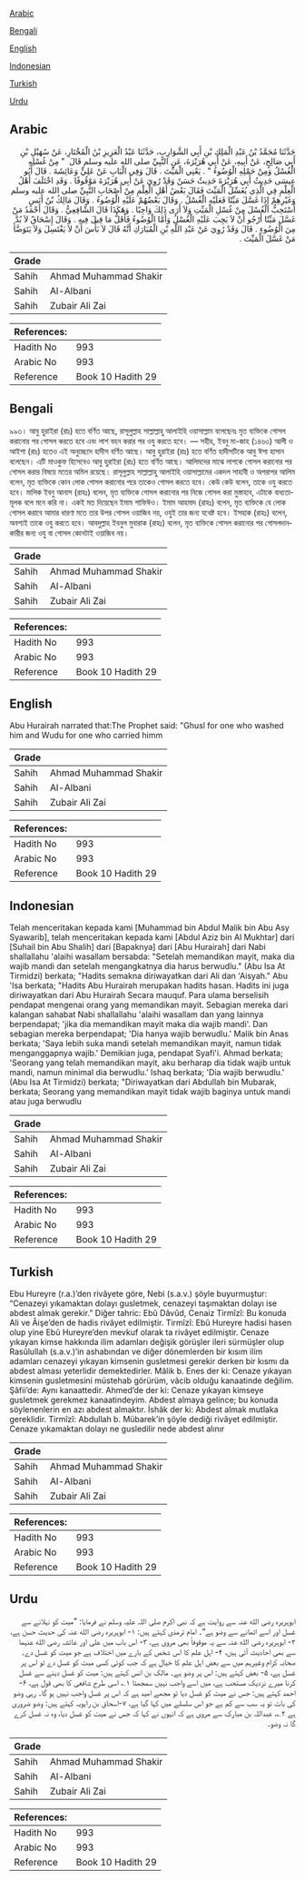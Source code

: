 [Arabic](#arabic)

[Bengali](#bengali)

[English](#english)

[Indonesian](#indonesian)

[Turkish](#turkish)

[Urdu](#urdu)

## Arabic


<div dir="rtl" lang="ar" style={{fontSize:'larger',backgroundColor:'#f8f9fa',padding:20}}>
حَدَّثَنَا مُحَمَّدُ بْنُ عَبْدِ الْمَلِكِ بْنِ أَبِي الشَّوَارِبِ، حَدَّثَنَا عَبْدُ الْعَزِيزِ بْنُ الْمُخْتَارِ، عَنْ سُهَيْلِ بْنِ أَبِي صَالِحٍ، عَنْ أَبِيهِ، عَنْ أَبِي هُرَيْرَةَ، عَنِ النَّبِيِّ صلى الله عليه وسلم قَالَ ‏ "‏ مِنْ غُسْلِهِ الْغُسْلُ وَمِنْ حَمْلِهِ الْوُضُوءُ ‏"‏ ‏.‏ يَعْنِي الْمَيِّتَ ‏.‏ قَالَ وَفِي الْبَابِ عَنْ عَلِيٍّ وَعَائِشَةَ ‏.‏ قَالَ أَبُو عِيسَى حَدِيثُ أَبِي هُرَيْرَةَ حَدِيثٌ حَسَنٌ وَقَدْ رُوِيَ عَنْ أَبِي هُرَيْرَةَ مَوْقُوفًا ‏.‏ وَقَدِ اخْتَلَفَ أَهْلُ الْعِلْمِ فِي الَّذِي يُغَسِّلُ الْمَيِّتَ فَقَالَ بَعْضُ أَهْلِ الْعِلْمِ مِنْ أَصْحَابِ النَّبِيِّ صلى الله عليه وسلم وَغَيْرِهِمْ إِذَا غَسَّلَ مَيِّتًا فَعَلَيْهِ الْغُسْلُ ‏.‏ وَقَالَ بَعْضُهُمْ عَلَيْهِ الْوُضُوءُ ‏.‏ وَقَالَ مَالِكُ بْنُ أَنَسٍ أَسْتَحِبُّ الْغُسْلَ مِنْ غُسْلِ الْمَيِّتِ وَلاَ أَرَى ذَلِكَ وَاجِبًا ‏.‏ وَهَكَذَا قَالَ الشَّافِعِيُّ ‏.‏ وَقَالَ أَحْمَدُ مَنْ غَسَّلَ مَيِّتًا أَرْجُو أَنْ لاَ يَجِبَ عَلَيْهِ الْغُسْلُ وَأَمَّا الْوُضُوءُ فَأَقَلُّ مَا قِيلَ فِيهِ ‏.‏ وَقَالَ إِسْحَاقُ لاَ بُدَّ مِنَ الْوُضُوءِ ‏.‏ قَالَ وَقَدْ رُوِيَ عَنْ عَبْدِ اللَّهِ بْنِ الْمُبَارَكِ أَنَّهُ قَالَ لاَ بَأْسَ أَنْ لاَ يَغْتَسِلَ وَلاَ يَتَوَضَّأَ مَنْ غَسَّلَ الْمَيِّتَ ‏.‏
</div>
<div style={{backgroundColor:'#f8f9fa',padding:20, marginBottom: 10}}><table> <thead> <tr> <th>Grade</th> <th></th> </tr> </thead> <tbody> <tr><td>Sahih</td><td>Ahmad Muhammad Shakir</td></tr><tr><td>Sahih</td><td>Al-Albani</td></tr><tr><td>Sahih</td><td>Zubair Ali Zai</td></tr></tbody></table><table> <thead> <tr> <th>References:</th> <th></th> </tr> </thead> <tbody><tr><td>Hadith No</td><td>993</td></tr><tr><td>Arabic No</td><td>993</td></tr><tr><td>Reference</td><td>Book 10 Hadith 29</td></tr></tbody></table></div>

## Bengali


<div dir="ltr" lang="bn" style={{fontSize:'larger',backgroundColor:'#f8f9fa',padding:20}}>
৯৯৩। আবু হুরাইরা (রাঃ) হতে বর্ণিত আছে, রাসূলুল্লাহ সাল্লাল্লাহু আলাইহি ওয়াসাল্লাম বলেছেনঃ মৃত ব্যক্তিকে গোসল করানোর পর গোসল করতে হবে এবং লাশ বহন করার পর ওযু করতে হবে। — সহীহ, ইবনু মা-জাহ (১৪৬৩) আলী ও আইশা (রাঃ) হতেও এই অনুচ্ছেদে হাদীস বর্ণিত আছে। আবু হুরাইরা (রাঃ) হতে বর্ণিত হাদীসটিকে আবু ঈসা হাসান বলেছেন। এটি মাওকুফ হিসেবেও আবু হুরাইরা (রাঃ) হতে বর্ণিত আছে। আলিমদের মাঝে লাশকে গোসল করানোর পর গোসল করার বিষয়ে মতের অমিল রয়েছে। রাসূলুল্লাহ সাল্লাল্লাহু আলাইহি ওয়াসাল্লামের একদল সাহাবী ও অপরাপর আলিম বলেন, মৃত ব্যক্তিকে কোন লোক গোসল করানোর পরে তাকেও গোসল করতে হবে। কেউ কেউ বলেন, তাকে ওযু করতে হবে। মালিক ইবনু আনাস (রাহঃ) বলেন, মৃত ব্যক্তিকে গোসল করানোর পর নিজে গোসল করা মুস্তাহাব, এটাকে বাধ্যতামূলক বলে মনে করি না। একই মত দিয়েছেন ইমাম শাফিঈও। ইমাম আহমাদ (রাহঃ) বলেন, মৃত ব্যক্তিকে যে লোক গোসল করাবে আমার ধারণা মতে তার উপর গোসল ওয়াজিব নয়, ওযুই তার জন্য যথেষ্ট হবে। ইসহাক (রাহঃ) বলেন, অবশ্যই তাকে ওযু করতে হবে। আবদুল্লাহ ইবনুল মুবারাক (রাহঃ) বলেন, মৃত ব্যক্তিকে গোসল করানোর পর গোসলদানকারীর জন্য ওযু বা গোসল কোনটাই ওয়াজিব নয়।
</div>
<div style={{backgroundColor:'#f8f9fa',padding:20, marginBottom: 10}}><table> <thead> <tr> <th>Grade</th> <th></th> </tr> </thead> <tbody> <tr><td>Sahih</td><td>Ahmad Muhammad Shakir</td></tr><tr><td>Sahih</td><td>Al-Albani</td></tr><tr><td>Sahih</td><td>Zubair Ali Zai</td></tr></tbody></table><table> <thead> <tr> <th>References:</th> <th></th> </tr> </thead> <tbody><tr><td>Hadith No</td><td>993</td></tr><tr><td>Arabic No</td><td>993</td></tr><tr><td>Reference</td><td>Book 10 Hadith 29</td></tr></tbody></table></div>

## English


<div dir="ltr" lang="en" style={{fontSize:'larger',backgroundColor:'#f8f9fa',padding:20}}>
Abu Hurairah narrated that:The Prophet said: "Ghusl for one who washed him and Wudu for one who carried himm
</div>
<div style={{backgroundColor:'#f8f9fa',padding:20, marginBottom: 10}}><table> <thead> <tr> <th>Grade</th> <th></th> </tr> </thead> <tbody> <tr><td>Sahih</td><td>Ahmad Muhammad Shakir</td></tr><tr><td>Sahih</td><td>Al-Albani</td></tr><tr><td>Sahih</td><td>Zubair Ali Zai</td></tr></tbody></table><table> <thead> <tr> <th>References:</th> <th></th> </tr> </thead> <tbody><tr><td>Hadith No</td><td>993</td></tr><tr><td>Arabic No</td><td>993</td></tr><tr><td>Reference</td><td>Book 10 Hadith 29</td></tr></tbody></table></div>

## Indonesian


<div dir="ltr" lang="id" style={{fontSize:'larger',backgroundColor:'#f8f9fa',padding:20}}>
Telah menceritakan kepada kami [Muhammad bin Abdul Malik bin Abu Asy Syawarib], telah menceritakan kepada kami [Abdul Aziz bin Al Mukhtar] dari [Suhail bin Abu Shalih] dari [Bapaknya] dari [Abu Hurairah] dari Nabi shallallahu 'alaihi wasallam bersabda: "Setelah memandikan mayit, maka dia wajib mandi dan setelah mengangkatnya dia harus berwudlu." (Abu Isa At Tirmidzi) berkata; "Hadits semakna diriwayatkan dari Ali dan 'Aisyah." Abu 'Isa berkata; "Hadits Abu Hurairah merupakan hadits hasan. Hadits ini juga diriwayatkan dari Abu Hurairah Secara mauquf. Para ulama berselisih pendapat mengenai orang yang memandikan mayit. Sebagian mereka dari kalangan sahabat Nabi shallallahu 'alaihi wasallam dan yang lainnya berpendapat; 'jika dia memandikan mayit maka dia wajib mandi'. Dan sebagian mereka berpendapat; 'Dia hanya wajib berwudlu.' Malik bin Anas berkata; 'Saya lebih suka mandi setelah memandikan mayit, namun tidak menganggapnya wajib.' Demikian juga, pendapat Syafi'i. Ahmad berkata; 'Seorang yang telah memandikan mayit, aku berharap dia tidak wajib untuk mandi, namun minimal dia berwudlu.' Ishaq berkata; 'Dia wajib berwudlu.' (Abu Isa At Tirmidzi) berkata; "Diriwayatkan dari Abdullah bin Mubarak, berkata; Seorang yang memandikan mayit tidak wajib baginya untuk mandi atau juga berwudlu
</div>
<div style={{backgroundColor:'#f8f9fa',padding:20, marginBottom: 10}}><table> <thead> <tr> <th>Grade</th> <th></th> </tr> </thead> <tbody> <tr><td>Sahih</td><td>Ahmad Muhammad Shakir</td></tr><tr><td>Sahih</td><td>Al-Albani</td></tr><tr><td>Sahih</td><td>Zubair Ali Zai</td></tr></tbody></table><table> <thead> <tr> <th>References:</th> <th></th> </tr> </thead> <tbody><tr><td>Hadith No</td><td>993</td></tr><tr><td>Arabic No</td><td>993</td></tr><tr><td>Reference</td><td>Book 10 Hadith 29</td></tr></tbody></table></div>

## Turkish


<div dir="ltr" lang="tr" style={{fontSize:'larger',backgroundColor:'#f8f9fa',padding:20}}>
Ebu Hureyre (r.a.)’den rivâyete göre, Nebi (s.a.v.) şöyle buyurmuştur: “Cenazeyi yıkamaktan dolayı gusletmek, cenazeyi taşımaktan dolayı ise abdest almak gerekir.” Diğer tahric: Ebû Dâvûd, Cenaiz Tirmîzî: Bu konuda Ali ve Âişe’den de hadis rivâyet edilmiştir. Tirmîzî: Ebû Hureyre hadisi hasen olup yine Ebû Hureyre’den mevkuf olarak ta rivâyet edilmiştir. Cenaze yıkayan kimse hakkında ilim adamları değişik görüşler ileri sürmüşler olup Rasûlullah (s.a.v.)’in ashabından ve diğer dönemlerden bir kısım ilim adamları cenazeyi yıkayan kimsenin gusletmesi gerekir derken bir kısmı da abdest alması yeterlidir demektedirler. Mâlik b. Enes der ki: Cenaze yıkayan kimsenin gusletmesini müstehab görürüm, vâcib olduğu kanaatinde değilim. Şâfii’de: Aynı kanaattedir. Ahmed’de der ki: Cenaze yıkayan kimseye gusletmek gerekmez kanaatindeyim. Abdest almaya gelince; bu konuda söylenenlerin en azı abdest almaktır. İshâk der ki: Abdest almak mutlaka gereklidir. Tirmîzî: Abdullah b. Mübarek’in şöyle dediği rivâyet edilmiştir. Cenaze yıkamaktan dolayı ne gusledilir nede abdest alınır
</div>
<div style={{backgroundColor:'#f8f9fa',padding:20, marginBottom: 10}}><table> <thead> <tr> <th>Grade</th> <th></th> </tr> </thead> <tbody> <tr><td>Sahih</td><td>Ahmad Muhammad Shakir</td></tr><tr><td>Sahih</td><td>Al-Albani</td></tr><tr><td>Sahih</td><td>Zubair Ali Zai</td></tr></tbody></table><table> <thead> <tr> <th>References:</th> <th></th> </tr> </thead> <tbody><tr><td>Hadith No</td><td>993</td></tr><tr><td>Arabic No</td><td>993</td></tr><tr><td>Reference</td><td>Book 10 Hadith 29</td></tr></tbody></table></div>

## Urdu


<div dir="rtl" lang="ur" style={{fontSize:'larger',backgroundColor:'#f8f9fa',padding:20}}>
ابوہریرہ رضی الله عنہ سے روایت ہے کہ نبی اکرم صلی اللہ علیہ وسلم نے فرمایا: ”میت کو نہلانے سے غسل اور اسے اٹھانے سے وضو ہے“۔ امام ترمذی کہتے ہیں: ۱- ابوہریرہ رضی الله عنہ کی حدیث حسن ہے، ۲- ابوہریرہ رضی الله عنہ سے یہ موقوفاً بھی مروی ہے، ۳- اس باب میں علی اور عائشہ رضی الله عنہما سے بھی احادیث آئی ہیں، ۴- اہل علم کا اس شخص کے بارے میں اختلاف ہے جو میت کو غسل دے۔ صحابہ کرام وغیرہم میں سے بعض اہل علم کا خیال ہے کہ جب کوئی کسی میت کو غسل دے تو اس پر غسل ہے، ۵- بعض کہتے ہیں: اس پر وضو ہے۔ مالک بن انس کہتے ہیں: میت کو غسل دینے سے غسل کرنا میرے نزدیک مستحب ہے، میں اسے واجب نہیں سمجھتا ۱؎ اسی طرح شافعی کا بھی قول ہے، ۶- احمد کہتے ہیں: جس نے میت کو غسل دیا تو مجھے امید ہے کہ اس پر غسل واجب نہیں ہو گا۔ رہی وضو کی بات تو یہ سب سے کم ہے جو اس سلسلے میں کہا گیا ہے، ۷-اسحاق بن راہویہ کہتے ہیں: وضو ضروری ہے ۲؎، عبداللہ بن مبارک سے مروی ہے کہ انہوں نے کہا کہ جس نے میت کو غسل دیا، وہ نہ غسل کرے گا نہ وضو۔
</div>
<div style={{backgroundColor:'#f8f9fa',padding:20, marginBottom: 10}}><table> <thead> <tr> <th>Grade</th> <th></th> </tr> </thead> <tbody> <tr><td>Sahih</td><td>Ahmad Muhammad Shakir</td></tr><tr><td>Sahih</td><td>Al-Albani</td></tr><tr><td>Sahih</td><td>Zubair Ali Zai</td></tr></tbody></table><table> <thead> <tr> <th>References:</th> <th></th> </tr> </thead> <tbody><tr><td>Hadith No</td><td>993</td></tr><tr><td>Arabic No</td><td>993</td></tr><tr><td>Reference</td><td>Book 10 Hadith 29</td></tr></tbody></table></div>
